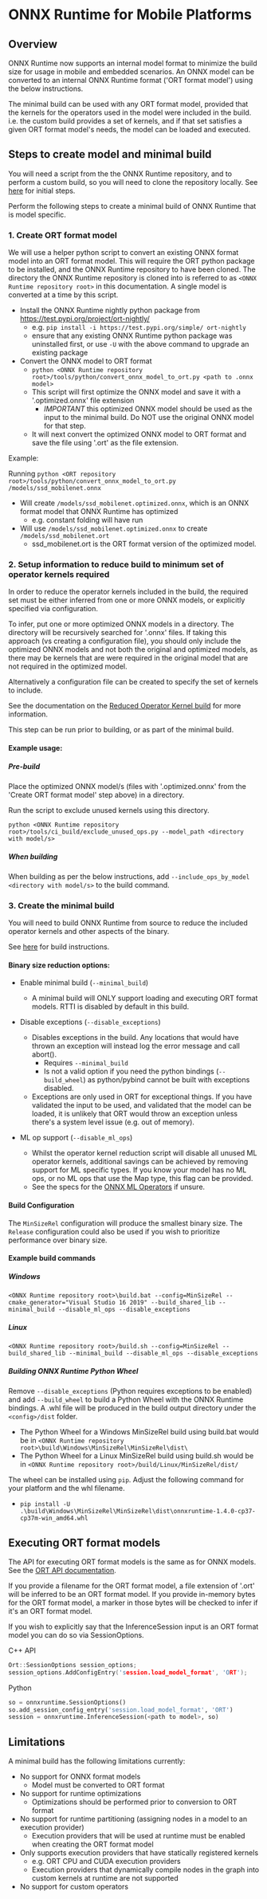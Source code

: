 # ONNX Runtime for Mobile Platforms

## Overview

ONNX Runtime now supports an internal model format to minimize the build size for usage in mobile and embedded scenarios. An ONNX model can be converted to an internal ONNX Runtime format ('ORT format model') using the below instructions.

The minimal build can be used with any ORT format model, provided that the kernels for the operators used in the model were included in the build. 
  i.e. the custom build provides a set of kernels, and if that set satisfies a given ORT format model's needs, the model can be loaded and executed. 

## Steps to create model and minimal build

You will need a script from the the ONNX Runtime repository, and to perform a custom build, so you will need to clone the repository locally. See [here](https://github.com/microsoft/onnxruntime/blob/master/BUILD.md#prerequisites) for initial steps.

Perform the following steps to create a minimal build of ONNX Runtime that is model specific. 

### 1. Create ORT format model

We will use a helper python script to convert an existing ONNX format model into an ORT format model.
This will require the ORT python package to be installed, and the ONNX Runtime repository to have been cloned. 
The directory the ONNX Runtime repository is cloned into is referred to as `<ONNX Runtime repository root>` in this documentation.
A single model is converted at a time by this script.

  - Install the ONNX Runtime nightly python package from https://test.pypi.org/project/ort-nightly/
    - e.g. `pip install -i https://test.pypi.org/simple/ ort-nightly`
    - ensure that any existing ONNX Runtime python package was uninstalled first, or use `-U` with the above command to upgrade an existing package
  - Convert the ONNX model to ORT format
    - `python <ONNX Runtime repository root>/tools/python/convert_onnx_model_to_ort.py <path to .onnx model>`
    - This script will first optimize the ONNX model and save it with a '.optimized.onnx' file extension
      - *IMPORTANT* this optimized ONNX model should be used as the input to the minimal build. Do NOT use the original ONNX model for that step.
    - It will next convert the optimized ONNX model to ORT format and save the file using '.ort' as the file extension.

Example:

Running `python <ORT repository root>/tools/python/convert_onnx_model_to_ort.py /models/ssd_mobilenet.onnx`
  - Will create `/models/ssd_mobilenet.optimized.onnx`, which is an ONNX format model that ONNX Runtime has optimized 
    - e.g. constant folding will have run
  - Will use `/models/ssd_mobilenet.optimized.onnx` to create `/models/ssd_mobilenet.ort` 
    - ssd_mobilenet.ort is the ORT format version of the optimized model. 


### 2. Setup information to reduce build to minimum set of operator kernels required

In order to reduce the operator kernels included in the build, the required set must be either inferred from one or more ONNX models, or explicitly specified via configuration.

To infer, put one or more optimized ONNX models in a directory. The directory will be recursively searched for '.onnx' files. 
If taking this approach (vs creating a configuration file), you should only include the optimized ONNX models and not both the original and optimized models, as there may be kernels that are were required in the original model that are not required in the optimized model.

Alternatively a configuration file can be created to specify the set of kernels to include. 

See the documentation on the [Reduced Operator Kernel build](Reduced_Operator_Kernel_build.md) for more information. 

This step can be run prior to building, or as part of the minimal build.

#### Example usage:

##### Pre-build

Place the optimized ONNX model/s (files with '.optimized.onnx' from the 'Create ORT format model' step above) in a directory. 

Run the script to exclude unused kernels using this directory.

`python <ONNX Runtime repository root>/tools/ci_build/exclude_unused_ops.py --model_path <directory with model/s>`

##### When building

When building as per the below instructions, add `--include_ops_by_model <directory with model/s>` to the build command.


### 3. Create the minimal build

You will need to build ONNX Runtime from source to reduce the included operator kernels and other aspects of the binary. 

See [here](https://github.com/microsoft/onnxruntime/blob/master/BUILD.md#start-baseline-cpu) for build instructions. 

#### Binary size reduction options:
  - Enable minimal build (`--minimal_build`)
    - A minimal build will ONLY support loading and executing ORT format models. RTTI is disabled by default in this build.

  - Disable exceptions (`--disable_exceptions`)
    - Disables exceptions in the build. Any locations that would have thrown an exception will instead log the error message and call abort(). 
        - Requires `--minimal_build`
        - Is not a valid option if you need the python bindings (`--build_wheel`) as python/pybind cannot be built with exceptions disabled.
    - Exceptions are only used in ORT for exceptional things. If you have validated the input to be used, and validated that the model can be loaded, it is unlikely that ORT would throw an exception unless there's a system level issue (e.g. out of memory). 

  - ML op support (`--disable_ml_ops`)
    - Whilst the operator kernel reduction script will disable all unused ML operator kernels, additional savings can be achieved by removing support for ML specific types. If you know your model has no ML ops, or no ML ops that use the Map type, this flag can be provided. 
    - See the specs for the [ONNX ML Operators](https://github.com/onnx/onnx/blob/master/docs/Operators-ml.md) if unsure.

#### Build Configuration 
The `MinSizeRel` configuration will produce the smallest binary size.
The `Release` configuration could also be used if you wish to prioritize performance over binary size.

#### Example build commands

##### Windows

`<ONNX Runtime repository root>\build.bat --config=MinSizeRel --cmake_generator="Visual Studio 16 2019" --build_shared_lib --minimal_build --disable_ml_ops --disable_exceptions`

##### Linux

`<ONNX Runtime repository root>/build.sh --config=MinSizeRel --build_shared_lib --minimal_build --disable_ml_ops --disable_exceptions`

##### Building ONNX Runtime Python Wheel

Remove `--disable_exceptions` (Python requires exceptions to be enabled) and add `--build_wheel` to build a Python Wheel with the ONNX Runtime bindings. 
A .whl file will be produced in the build output directory under the `<config>/dist` folder.

  - The Python Wheel for a Windows MinSizeRel build using build.bat would be in `<ONNX Runtime repository root>\build\Windows\MinSizeRel\MinSizeRel\dist\`
  - The Python Wheel for a Linux MinSizeRel build using build.sh would be in `<ONNX Runtime repository root>/build/Linux/MinSizeRel/dist/`

The wheel can be installed using `pip`. Adjust the following command for your platform and the whl filename.
  -  `pip install -U .\build\Windows\MinSizeRel\MinSizeRel\dist\onnxruntime-1.4.0-cp37-cp37m-win_amd64.whl`

## Executing ORT format models

The API for executing ORT format models is the same as for ONNX models. See the [ORT API documentation](https://github.com/Microsoft/onnxruntime/#api-documentation).

If you provide a filename for the ORT format model, a file extension of '.ort' will be inferred to be an ORT format model.
If you provide in-memory bytes for the ORT format model, a marker in those bytes will be checked to infer if it's an ORT format model.

If you wish to explicitly say that the InferenceSession input is an ORT format model you can do so via SessionOptions.


C++ API
```C++
Ort::SessionOptions session_options;
session_options.AddConfigEntry('session.load_model_format', 'ORT');
```

Python
```python
so = onnxruntime.SessionOptions()
so.add_session_config_entry('session.load_model_format', 'ORT')
session = onnxruntime.InferenceSession(<path to model>, so)
```

## Limitations

A minimal build has the following limitations currently:
  - No support for ONNX format models
    - Model must be converted to ORT format
  - No support for runtime optimizations
    - Optimizations should be performed prior to conversion to ORT format
  - No support for runtime partitioning (assigning nodes in a model to an execution provider)
    - Execution providers that will be used at runtime must be enabled when creating the ORT format model
  - Only supports execution providers that have statically registered kernels
    - e.g. ORT CPU and CUDA execution providers
    - Execution providers that dynamically compile nodes in the graph into custom kernels at runtime are not supported
  - No support for custom operators

